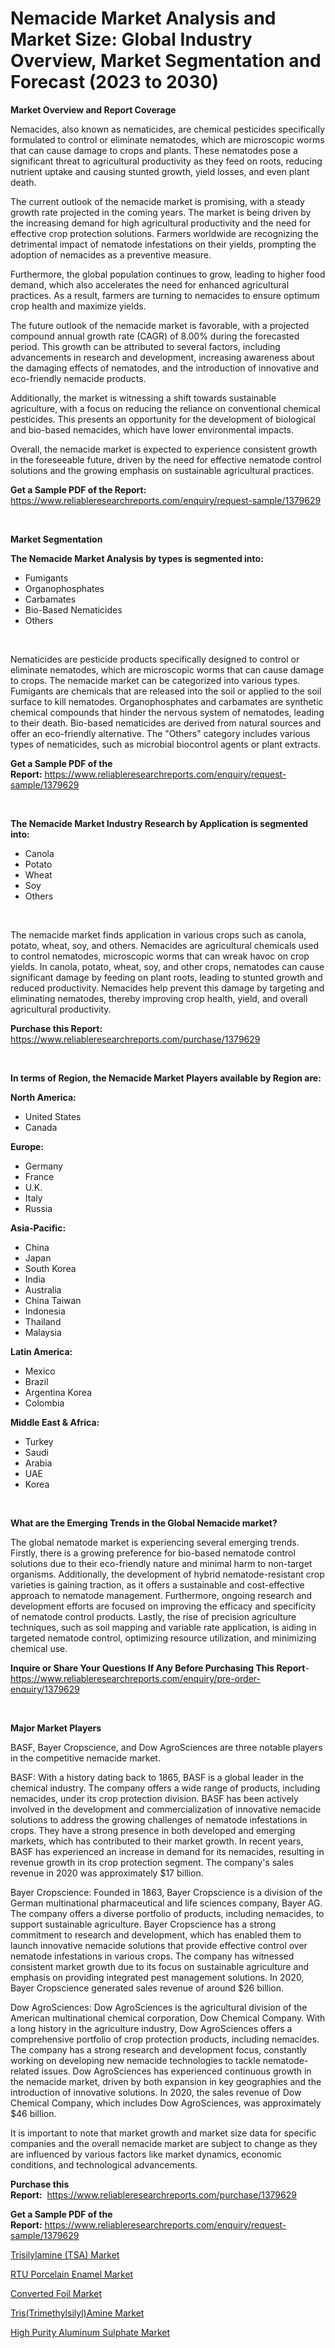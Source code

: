 <p><h1>Nemacide Market Analysis and Market Size: Global Industry Overview, Market Segmentation and Forecast (2023 to 2030)</h1></p><p><strong>Market Overview and Report Coverage</strong></p>
<p><p>Nemacides, also known as nematicides, are chemical pesticides specifically formulated to control or eliminate nematodes, which are microscopic worms that can cause damage to crops and plants. These nematodes pose a significant threat to agricultural productivity as they feed on roots, reducing nutrient uptake and causing stunted growth, yield losses, and even plant death.</p><p>The current outlook of the nemacide market is promising, with a steady growth rate projected in the coming years. The market is being driven by the increasing demand for high agricultural productivity and the need for effective crop protection solutions. Farmers worldwide are recognizing the detrimental impact of nematode infestations on their yields, prompting the adoption of nemacides as a preventive measure.</p><p>Furthermore, the global population continues to grow, leading to higher food demand, which also accelerates the need for enhanced agricultural practices. As a result, farmers are turning to nemacides to ensure optimum crop health and maximize yields.</p><p>The future outlook of the nemacide market is favorable, with a projected compound annual growth rate (CAGR) of 8.00% during the forecasted period. This growth can be attributed to several factors, including advancements in research and development, increasing awareness about the damaging effects of nematodes, and the introduction of innovative and eco-friendly nemacide products.</p><p>Additionally, the market is witnessing a shift towards sustainable agriculture, with a focus on reducing the reliance on conventional chemical pesticides. This presents an opportunity for the development of biological and bio-based nemacides, which have lower environmental impacts.</p><p>Overall, the nemacide market is expected to experience consistent growth in the foreseeable future, driven by the need for effective nematode control solutions and the growing emphasis on sustainable agricultural practices.</p></p>
<p><strong>Get a Sample PDF of the Report:</strong> <a href="https://www.reliableresearchreports.com/enquiry/request-sample/1379629">https://www.reliableresearchreports.com/enquiry/request-sample/1379629</a></p>
<p>&nbsp;</p>
<p><strong>Market Segmentation</strong></p>
<p><strong>The Nemacide Market Analysis by types is segmented into:</strong></p>
<p><ul><li>Fumigants</li><li>Organophosphates</li><li>Carbamates</li><li>Bio-Based Nematicides</li><li>Others</li></ul></p>
<p>&nbsp;</p>
<p><p>Nematicides are pesticide products specifically designed to control or eliminate nematodes, which are microscopic worms that can cause damage to crops. The nemacide market can be categorized into various types. Fumigants are chemicals that are released into the soil or applied to the soil surface to kill nematodes. Organophosphates and carbamates are synthetic chemical compounds that hinder the nervous system of nematodes, leading to their death. Bio-based nematicides are derived from natural sources and offer an eco-friendly alternative. The "Others" category includes various types of nematicides, such as microbial biocontrol agents or plant extracts.</p></p>
<p><strong>Get a Sample PDF of the Report:</strong>&nbsp;<a href="https://www.reliableresearchreports.com/enquiry/request-sample/1379629">https://www.reliableresearchreports.com/enquiry/request-sample/1379629</a></p>
<p>&nbsp;</p>
<p><strong>The Nemacide Market Industry Research by Application is segmented into:</strong></p>
<p><ul><li>Canola</li><li>Potato</li><li>Wheat</li><li>Soy</li><li>Others</li></ul></p>
<p>&nbsp;</p>
<p><p>The nemacide market finds application in various crops such as canola, potato, wheat, soy, and others. Nemacides are agricultural chemicals used to control nematodes, microscopic worms that can wreak havoc on crop yields. In canola, potato, wheat, soy, and other crops, nematodes can cause significant damage by feeding on plant roots, leading to stunted growth and reduced productivity. Nemacides help prevent this damage by targeting and eliminating nematodes, thereby improving crop health, yield, and overall agricultural productivity.</p></p>
<p><strong>Purchase this Report:</strong>&nbsp; <a href="https://www.reliableresearchreports.com/purchase/1379629">https://www.reliableresearchreports.com/purchase/1379629</a></p>
<p>&nbsp;</p>
<p><strong>In terms of Region, the Nemacide Market Players available by Region are:</strong></p>
<p>
    <p> <strong> North America: </strong>
        <ul>
            <li>United States</li>
            <li>Canada</li>
        </ul>
        </p> 
    <p> <strong> Europe: </strong>
        <ul>
            <li>Germany</li>
            <li>France</li>
            <li>U.K.</li>
            <li>Italy</li>
            <li>Russia</li>
        </ul>
        </p> 
    <p> <strong> Asia-Pacific: </strong>
        <ul>
            <li>China</li>
            <li>Japan</li>
            <li>South Korea</li>
            <li>India</li>
            <li>Australia</li>
            <li>China Taiwan</li>
            <li>Indonesia</li>
            <li>Thailand</li>
            <li>Malaysia</li>
        </ul>
        </p> 
    <p> <strong> Latin America: </strong>
        <ul>
            <li>Mexico</li>
            <li>Brazil</li>
            <li>Argentina Korea</li>
            <li>Colombia</li>
        </ul>
        </p> 
    <p> <strong> Middle East & Africa: </strong>
        <ul>
            <li>Turkey</li>
            <li>Saudi</li>
            <li>Arabia</li>
            <li>UAE</li>
            <li>Korea</li>
        </ul>
    </p>
    </p>
<p>&nbsp;</p>
<p><strong>What are the Emerging Trends in the Global Nemacide market?</strong></p>
<p><p>The global nematode market is experiencing several emerging trends. Firstly, there is a growing preference for bio-based nematode control solutions due to their eco-friendly nature and minimal harm to non-target organisms. Additionally, the development of hybrid nematode-resistant crop varieties is gaining traction, as it offers a sustainable and cost-effective approach to nematode management. Furthermore, ongoing research and development efforts are focused on improving the efficacy and specificity of nematode control products. Lastly, the rise of precision agriculture techniques, such as soil mapping and variable rate application, is aiding in targeted nematode control, optimizing resource utilization, and minimizing chemical use.</p></p>
<p><strong>Inquire or Share Your Questions If Any Before Purchasing This Report</strong>- <a href="https://www.reliableresearchreports.com/enquiry/pre-order-enquiry/1379629">https://www.reliableresearchreports.com/enquiry/pre-order-enquiry/1379629</a></p>
<p>&nbsp;</p>
<p><strong>Major Market Players</strong></p>
<p><p>BASF, Bayer Cropscience, and Dow AgroSciences are three notable players in the competitive nemacide market. </p><p>BASF: With a history dating back to 1865, BASF is a global leader in the chemical industry. The company offers a wide range of products, including nemacides, under its crop protection division. BASF has been actively involved in the development and commercialization of innovative nemacide solutions to address the growing challenges of nematode infestations in crops. They have a strong presence in both developed and emerging markets, which has contributed to their market growth. In recent years, BASF has experienced an increase in demand for its nemacides, resulting in revenue growth in its crop protection segment. The company's sales revenue in 2020 was approximately $17 billion.</p><p>Bayer Cropscience: Founded in 1863, Bayer Cropscience is a division of the German multinational pharmaceutical and life sciences company, Bayer AG. The company offers a diverse portfolio of products, including nemacides, to support sustainable agriculture. Bayer Cropscience has a strong commitment to research and development, which has enabled them to launch innovative nemacide solutions that provide effective control over nematode infestations in various crops. The company has witnessed consistent market growth due to its focus on sustainable agriculture and emphasis on providing integrated pest management solutions. In 2020, Bayer Cropscience generated sales revenue of around $26 billion.</p><p>Dow AgroSciences: Dow AgroSciences is the agricultural division of the American multinational chemical corporation, Dow Chemical Company. With a long history in the agriculture industry, Dow AgroSciences offers a comprehensive portfolio of crop protection products, including nemacides. The company has a strong research and development focus, constantly working on developing new nemacide technologies to tackle nematode-related issues. Dow AgroSciences has experienced continuous growth in the nemacide market, driven by both expansion in key geographies and the introduction of innovative solutions. In 2020, the sales revenue of Dow Chemical Company, which includes Dow AgroSciences, was approximately $46 billion.</p><p>It is important to note that market growth and market size data for specific companies and the overall nemacide market are subject to change as they are influenced by various factors like market dynamics, economic conditions, and technological advancements.</p></p>
<p><strong>Purchase this Report:</strong>&nbsp;&nbsp;<a href="https://www.reliableresearchreports.com/purchase/1379629">https://www.reliableresearchreports.com/purchase/1379629</a></p>
<p></p>
<p><strong>Get a Sample PDF of the Report:</strong>&nbsp;<a href="https://www.reliableresearchreports.com/enquiry/request-sample/1379629">https://www.reliableresearchreports.com/enquiry/request-sample/1379629</a></p>
<p><p><a href="https://medium.com/@palm.quick.roof/trisilylamine-tsa-market-report-reveals-the-latest-trends-and-growth-opportunities-of-this-market-64fde5ce3bf0">Trisilylamine (TSA) Market</a></p><p><a href="https://medium.com/@there.mix.bring/rtu-porcelain-enamel-market-furnishes-information-on-market-share-market-trends-and-market-growth-24cb61cb623d">RTU Porcelain Enamel Market</a></p><p><a href="https://medium.com/@index.mill.peace/converted-foil-market-research-report-its-history-and-forecast-2023-to-2030-ad78fc72a464">Converted Foil Market</a></p><p><a href="https://medium.com/@read.code.store/tris-trimethylsilyl-amine-market-competitive-analysis-market-trends-and-forecast-to-2030-b66e718731d9">Tris(Trimethylsilyl)Amine Market</a></p><p><a href="https://medium.com/@fire.belt.bug/high-purity-aluminum-sulphate-market-comprehensive-assessment-by-type-application-and-geography-dfdd6949d680">High Purity Aluminum Sulphate Market</a></p></p>